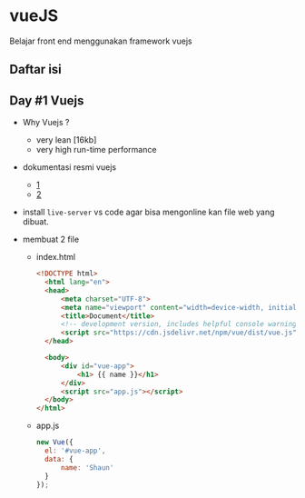 # vueJS
Belajar front end menggunakan framework vuejs

## Daftar isi

## Day #1 Vuejs
- Why Vuejs ?
  - very lean [16kb]
  - very high run-time performance
- dokumentasi resmi vuejs
  - [1](https://scrimba.com/p/pXKqta/)
  - [2](https://www.vuemastery.com/courses/)

- install `live-server` vs code agar bisa mengonline kan file web yang dibuat.
- membuat 2 file
  - index.html
    ```html
    <!DOCTYPE html>
      <html lang="en">
      <head>
          <meta charset="UTF-8">
          <meta name="viewport" content="width=device-width, initial-scale=1.0">
          <title>Document</title>
          <!-- development version, includes helpful console warnings, agar vue berjalan -->
          <script src="https://cdn.jsdelivr.net/npm/vue/dist/vue.js"></script>
      </head>

      <body>
          <div id="vue-app">
              <h1> {{ name }}</h1>
          </div>
          <script src="app.js"></script>
      </body>
    </html>
    ```
  - app.js
    ```js
    new Vue({
      el: '#vue-app',
      data: {
          name: 'Shaun'
      }
    });
    ```